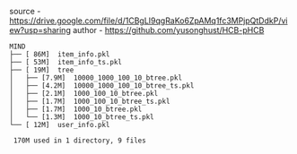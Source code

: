source - https://drive.google.com/file/d/1CBgLI9qgRaKo6ZpAMq1fc3MPjpQtDdkP/view?usp=sharing
author - https://github.com/yusonghust/HCB-pHCB

```
MIND
├── [ 86M]  item_info.pkl
├── [ 53M]  item_info_ts.pkl
├── [ 19M]  tree
│   ├── [7.9M]  10000_1000_100_10_btree.pkl
│   ├── [4.2M]  10000_1000_100_10_btree_ts.pkl
│   ├── [2.1M]  1000_100_10_btree.pkl
│   ├── [1.7M]  1000_100_10_btree_ts.pkl
│   ├── [1.7M]  1000_10_btree.pkl
│   └── [1.3M]  1000_10_btree_ts.pkl
└── [ 12M]  user_info.pkl

 170M used in 1 directory, 9 files
```